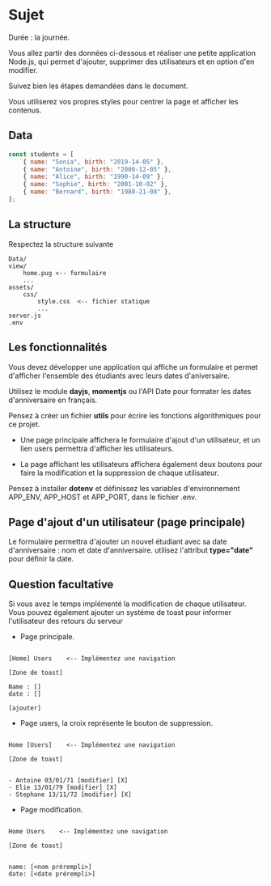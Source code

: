 # Sujet

Durée : la journée.

Vous allez partir des données ci-dessous et réaliser une petite application Node.js, qui permet d'ajouter, supprimer des utilisateurs et en option d'en modifier.

Suivez bien les étapes demandées dans le document.

Vous utiliserez vos propres styles pour centrer la page et afficher les contenus.

## Data

```js
const students = [
	{ name: "Sonia", birth: "2019-14-05" },
	{ name: "Antoine", birth: "2000-12-05" },
	{ name: "Alice", birth: "1990-14-09" },
	{ name: "Sophie", birth: "2001-10-02" },
	{ name: "Bernard", birth: "1980-21-08" },
];
```

## La structure

Respectez la structure suivante

```text
Data/
view/
    home.pug <-- formulaire
    ...
assets/
    css/
        style.css  <-- fichier statique
        ...
server.js
.env
```

## Les fonctionnalités

Vous devez développer une application qui affiche un formulaire et permet d'afficher l'ensemble des étudiants avec leurs dates d'aniversaire.

Utilisez le module **dayjs**, **momentjs** ou l'API Date pour formater les dates d'anniversaire en français.

Pensez à créer un fichier **utils** pour écrire les fonctions algorithmiques pour ce projet.

-   Une page principale affichera le formulaire d'ajout d'un utilisateur, et un lien users permettra d'afficher les utilisateurs.

-   La page affichant les utilisateurs affichera également deux boutons pour faire la modification et la suppression de chaque utilisateur.

Pensez à installer **dotenv** et définissez les variables d'environnement APP_ENV, APP_HOST et APP_PORT, dans le fichier .env.

## Page d'ajout d'un utilisateur (page principale)

Le formulaire permettra d'ajouter un nouvel étudiant avec sa date d'anniversaire : nom et date d'anniversaire. utilisez l'attribut **type="date"** pour définir la date.

## Question facultative

Si vous avez le temps implémenté la modification de chaque utilisateur.
Vous pouvez également ajouter un systéme de toast pour informer l'utilisateur des retours du serveur

-   Page principale.

```text

[Home] Users    <-- Implémentez une navigation

[Zone de toast]

Name : []
date : []

[ajouter]

```

-   Page users, la croix représente le bouton de suppression.

```text

Home [Users]    <-- Implémentez une navigation

[Zone de toast]


- Antoine 03/01/71 [modifier] [X]
- Elie 13/01/79 [modifier] [X]
- Stephane 13/11/72 [modifier] [X]

```

-   Page modification.

```text

Home Users    <-- Implémentez une navigation

[Zone de toast]


name: [<nom prérempli>]
date: [<date prérempli>]

```
